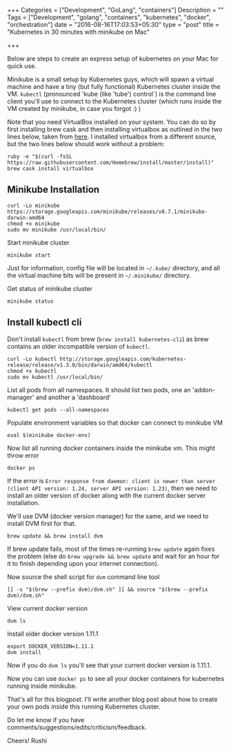 +++
Categories = ["Development", "GoLang", "containers"]
Description = ""
Tags = ["Development", "golang", "containers", "kubernetes", "docker", "orchestration"]
date = "2016-08-16T17:03:53+05:30"
type = "post"
title = "Kubernetes in 30 minutes with minikube on Mac"

+++

Below are steps to create an express setup of kubernetes on your Mac for quick use.

Minikube is a small setup by Kubernetes guys, which will spawn a virtual machine and have a tiny (but fully functional) Kubernetes cluster inside the VM. `kubectl` (pronounced 'kube (like 'tube') control`) is the command line client you'll use to connect to the Kubernetes cluster (which runs inside the VM created by minikube, in case you forgot :) )

Note that you need VirtualBox installed on your system. You can do so by first installing brew cask and then installing virtualbox as outlined in the two lines below, taken from [here](https://gist.github.com/jloveland/df1bdec4705220eb5990). I installed virtualbox from a different source, but the two lines below should work without a problem:


    ruby -e "$(curl -fsSL https://raw.githubusercontent.com/Homebrew/install/master/install)"
    brew cask install virtualbox

## Minikube Installation

    curl -Lo minikube https://storage.googleapis.com/minikube/releases/v0.7.1/minikube-darwin-amd64
    chmod +x minikube
    sudo mv minikube /usr/local/bin/

Start minikube cluster

    minikube start

Just for information, config file will be located in `~/.kube/` directory, and
all the virtual machine bits will be present in `~/.minikube/` directory.

Get status of minikube cluster

    minikube status

## Install kubectl cli

Don't install `kubectl` from brew (`brew install kubernetes-cli`) as brew contains an older incompatible version of `kubectl`.

    curl -Lo kubectl http://storage.googleapis.com/kubernetes-release/release/v1.3.0/bin/darwin/amd64/kubectl
    chmod +x kubectl
    sudo mv kubectl /usr/local/bin/

List all pods from all namespaces. It should list two pods, one an 'addon-manager' and another a 'dashboard'

    kubectl get pods --all-namespaces

Populate environment variables so that docker can connect to minikube VM

    eval $(minikube docker-env)

Now list all running docker containers inside the minikube vm. This might throw error

    docker ps

If the error is `Error response from daemon: client is newer than server (client API version: 1.24, server API version: 1.23)`, then we need to install
an older version of docker along with the current docker server installation.

We'll use DVM (docker version manager) for the same, and we need to install DVM
first for that.

    brew update && brew install dvm

If brew update fails, most of the times re-running `brew update` again fixes
the problem (else do `brew upgrade && brew update` and wait for an hour for it
to finish depending upon your internet connection).

Now source the shell script for `dvm` command line tool

    [[ -s "$(brew --prefix dvm)/dvm.sh" ]] && source "$(brew --prefix dvm)/dvm.sh"

View current docker version

    dvm ls

Install older docker version 1.11.1

    export DOCKER_VERSION=1.11.1
    dvm install

Now if you do `dvm ls` you'll see that your current docker version is 1.11.1.

Now you can use `docker ps` to see all your docker containers for kubernetes
running inside minikube.

That's all for this blogpost. I'll write another blog post about how to create your own pods inside this running Kubernetes cluster.

Do let me know if you have comments/suggestions/edits/criticism/feedback.

Cheers!
Rushi
